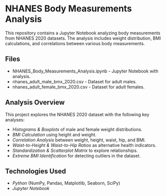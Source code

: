 # NHANES Body Measurements Analysis  

This repository contains a Jupyter Notebook analyzing body measurements from NHANES 2020 datasets. The analysis includes weight distribution, BMI calculations, and correlations between various body measurements.

##  Files  
- NHANES_Body_Measurements_Analysis.ipynb - Jupyter Notebook with analysis.  
- nhanes_adult_male_bmx_2020.csv - Dataset for adult males.  
- nhanes_adult_female_bmx_2020.csv - Dataset for adult females.  

## Analysis Overview  
This project explores the NHANES 2020 dataset with the following key analyses:  
- *Histograms & Boxplots* of male and female weight distributions.  
- *BMI Calculation* using height and weight.  
- *Correlation Analysis* between weight, height, waist, hip, and BMI.  
- *Waist-to-Height & Waist-to-Hip Ratios* as alternative health indicators.  
- *Standardization & Scatterplot Matrix* to explore relationships.  
- *Extreme BMI Identification* for detecting outliers in the dataset.  

## Technologies Used  
- *Python* (NumPy, Pandas, Matplotlib, Seaborn, SciPy)  
- *Jupyter Notebook*
